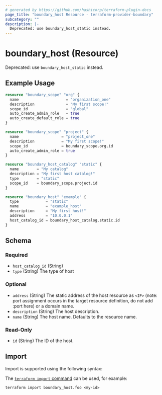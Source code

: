 ```yaml
---
# generated by https://github.com/hashicorp/terraform-plugin-docs
page_title: "boundary_host Resource - terraform-provider-boundary"
subcategory: ""
description: |-
  Deprecated: use boundary_host_static instead.
---
```


# boundary_host (Resource)

Deprecated: use `boundary_host_static` instead.

## Example Usage

```terraform
resource "boundary_scope" "org" {
  name                     = "organization_one"
  description              = "My first scope!"
  scope_id                 = "global"
  auto_create_admin_role   = true
  auto_create_default_role = true
}

resource "boundary_scope" "project" {
  name                   = "project_one"
  description            = "My first scope!"
  scope_id               = boundary_scope.org.id
  auto_create_admin_role = true
}

resource "boundary_host_catalog" "static" {
  name        = "My catalog"
  description = "My first host catalog!"
  type        = "static"
  scope_id    = boundary_scope.project.id
}

resource "boundary_host" "example" {
  type            = "static"
  name            = "example_host"
  description     = "My first host!"
  address         = "10.0.0.1"
  host_catalog_id = boundary_host_catalog.static.id
}
```

<!-- schema generated by tfplugindocs -->
## Schema

### Required

- `host_catalog_id` (String)
- `type` (String) The type of host

### Optional

- `address` (String) The static address of the host resource as `<IP>` (note: port assignment occurs in the target resource definition, do not add :port here) or a domain name.
- `description` (String) The host description.
- `name` (String) The host name. Defaults to the resource name.

### Read-Only

- `id` (String) The ID of the host.

## Import

Import is supported using the following syntax:

The [`terraform import` command](https://developer.hashicorp.com/terraform/cli/commands/import) can be used, for example:

```shell
terraform import boundary_host.foo <my-id>
```
